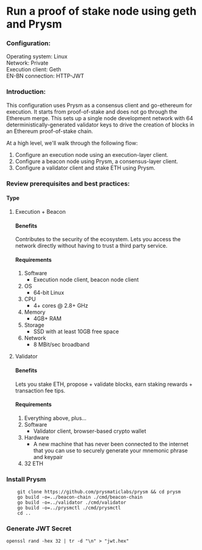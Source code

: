 # Run a proof of stake node using geth and Prysm

### Configuration:
Operating system: Linux \
Network: Private \
Execution client: Geth \
EN-BN connection: HTTP-JWT

### Introduction:

This configuration uses Prysm as a consensus client and go-ethereum for execution. It starts from proof-of-stake and does not go through the Ethereum merge. This sets up a single node development network with 64 deterministically-generated validator keys to drive the creation of blocks in an Ethereum proof-of-stake chain. 

At a high level, we'll walk through the following flow:
1. Configure an execution node using an execution-layer client.
2. Configure a beacon node using Prysm, a consensus-layer client.
3. Configure a validator client and stake ETH using Prysm.


### Review prerequisites and best practices:
#### Type
1. Execution + Beacon
    #### Benefits
    Contributes to the security of the ecosystem. Lets you access the network directly without having to trust a third party service.
    #### Requirements
    1. Software
        * Execution node client, beacon node client 
    2. OS 
        * 64-bit Linux
    3. CPU
        * 4+ cores @ 2.8+ GHz
    4. Memory
        * 4GB+ RAM
    5. Storage
        * SSD with at least 10GB free space
    6. Network
        * 8 MBit/sec broadband

2. Validator
    #### Benefits
    Lets you stake ETH, propose + validate blocks, earn staking rewards + transaction fee tips.
    #### Requirements
    1. Everything above, plus...
    2. Software
        * Validator client, browser-based crypto wallet
    3. Hardware 
        * A new machine that has never been connected to the internet that you can use to securely generate your mnemonic phrase and keypair
    4. 32 ETH

### Install Prysm
```
    git clone https://github.com/prysmaticlabs/prysm && cd prysm
    go build -o=../beacon-chain ./cmd/beacon-chain
    go build -o=../validator ./cmd/validator
    go build -o=../prysmctl ./cmd/prysmctl
    cd ..
```

### Generate JWT Secret
``` openssl rand -hex 32 | tr -d "\n" > "jwt.hex" ```


